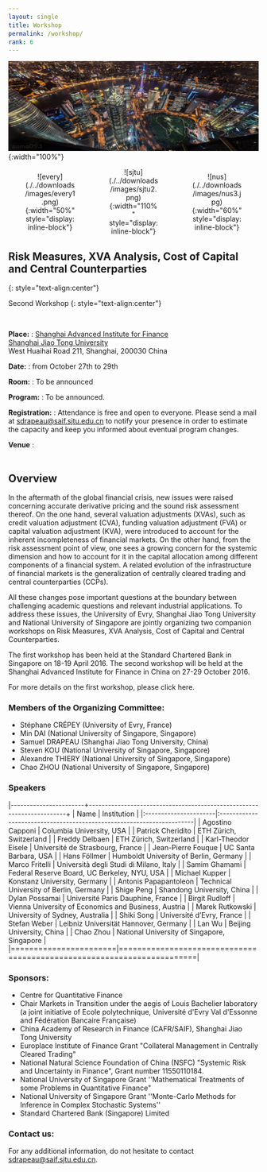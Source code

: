 ```yaml
---
layout: single
title: Workshop
permalink: /workshop/
rank: 6
---
```

<style>
.flex-container {
  padding: 0;
  margin: 0;
  list-style: none;
  
  display: -webkit-box;
  display: -moz-box;
  display: -ms-flexbox;
  display: -webkit-flex;
  display: flex;
  
  -webkit-flex-flow: row wrap;
  justify-content: space-around;
  align-items: center;
}
.flex-item {
  padding: 0px;
  width: 20%;
  margin-top: 0px;
  
  text-align: center;
}
</style>

![header](./../downloads/images/background.jpg){:width="100%"}

<ul class="flex-container" markdown="1">
  <li class="flex-item" markdown="1">
  ![every](./../downloads/images/every1.png){:width="50%" style="display: inline-block"}
  </li>
 <li class="flex-item" markdown="1">
  ![sjtu](./../downloads/images/sjtu2.png){:width="110%" style="display: inline-block"}
  </li>
  <li class="flex-item" markdown="1">
  ![nus](./../downloads/images/nus3.jpg){:width="60%" style="display: inline-block"}
  </li>
</ul>


## Risk Measures, XVA Analysis, Cost of Capital and Central Counterparties
{: style="text-align:center"}

Second Workshop
{: style="text-align:center"}

<br>
  
**Place:** 
:   [Shanghai Advanced Institute for Finance](http://http://saif.sjtu.edu.cn/en)    
    [Shanghai Jiao Tong University](http://www.sjtu.edu.cn/)  
    West Huaihai Road 211, Shanghai, 200030 China

**Date:**
:   from October 27th to 29th

**Room:**
:   To be announced

**Program:**
:   To be announced.

**Registration:**
:   Attendance is free and open to everyone. Please send a mail at <sdrapeau@saif.sjtu.edu.cn> to notify your presence in order to estimate the capacity and keep you informed about eventual program changes.

**Venue**
:   
<br>

## Overview

In the aftermath of the global financial crisis, new issues were raised concerning accurate derivative pricing and the sound risk assessment thereof. On the one hand, several valuation adjustments (XVAs), such as credit valuation adjustment (CVA), funding valuation adjustment (FVA) or capital valuation adjustment (KVA), were introduced to account for the inherent incompleteness of financial markets. On the other hand, from the risk assessment point of view, one sees a growing concern for the systemic dimension and how to account for it in the capital allocation among different components of a financial system. A related evolution of the infrastructure of financial markets is the generalization of centrally cleared trading and central counterparties (CCPs).

All these changes pose important questions at the boundary between challenging academic questions and relevant industrial applications. To address these issues, the University of Evry, Shanghai Jiao Tong University and National University of Singapore are jointly organizing two companion workshops on Risk Measures, XVA Analysis, Cost of Capital and Central Counterparties.

The first workshop has been held at the Standard Chartered Bank in Singapore on 18-19 April 2016. The second workshop will be held at the Shanghai Advanced Institute for Finance in China on 27-29 October 2016. 

For more details on the first workshop, please click here.


### Members of the Organizing Committee:

* Stéphane CRÉPEY (University of Evry, France)
* Min DAI (National University of Singapore, Singapore)
* Samuel DRAPEAU (Shanghai  Jiao Tong University, China)
* Steven KOU (National University of Singapore, Singapore)
* Alexandre THIERY (National University of Singapore, Singapore)
* Chao ZHOU (National University of Singapore, Singapore)

### Speakers

|-----------------------+-----------------------------------------------------------------------+
| Name                  | Institution                                                           |
|:----------------------|:----------------------------------------------------------------------|
| Agostino Capponi      | Columbia University, USA                                              |
| Patrick Cheridito     | ETH Zürich, Switzerland                                               |
| Freddy Delbaen        | ETH Zürich, Switzerland                                               |
| Karl-Theodor Eisele   | Université de Strasbourg, France                                      |
| Jean-Pierre Fouque    | UC Santa Barbara, USA                                                 |
| Hans Föllmer          | Humboldt University of Berlin, Germany                                |
| Marco Fritelli        | Università degli Studi di Milano, Italy                               |
| Samim Ghamami         | Federal Reserve Board, UC Berkeley, NYU, USA                          |
| Michael Kupper        | Konstanz University, Germany                                          |
| Antonis Papapantoleon | Technical University of Berlin, Germany                               |
| Shige Peng            | Shandong University, China                                            |
| Dylan Possamai        | Université Paris Dauphine, France                                     |
| Birgit Rudloff        | Vienna University of Economics and Business, Austria                  |
| Marek Rutkowski       | University of Sydney, Australia                                       |
| Shiki Song            | Université d’Evry, France                                             |
| Stefan Weber          | Leibniz Universität Hannover, Germany                                 |
| Lan Wu                | Beijing University, China                                             |
| Chao Zhou             | National University of Singapore, Singapore                           |
|=======================|=======================================================================|

### Sponsors:

* Centre for Quantitative Finance
* Chair Markets in Transition under the aegis of Louis Bachelier laboratory (a joint initiative of Ecole polytechnique, Université d'Evry Val d'Essonne and Fédération Bancaire Française)
* China Academy of Research in Finance (CAFR/SAIF), Shanghai Jiao Tong University
* Europlace Institute of Finance Grant "Collateral Management in Centrally Cleared Trading"
* National Natural Science Foundation of China (NSFC) "Systemic Risk and Uncertainty in Finance", Grant number 11550110184.
* National University of Singapore Grant ''Mathematical Treatments of some Problems in Quantitative Finance"
* National University of Singapore Grant ''Monte-Carlo Methods for Inference in Complex Stochastic Systems''
* Standard Chartered Bank (Singapore) Limited

### Contact us:

For any additional information, do not hesitate to contact <sdrapeau@saif.sjtu.edu.cn>.
